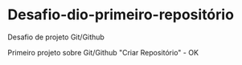 # Desafio-dio-primeiro-repositório
Desafio de projeto Git/Github

Primeiro projeto sobre Git/Github "Criar Repositório" - OK

